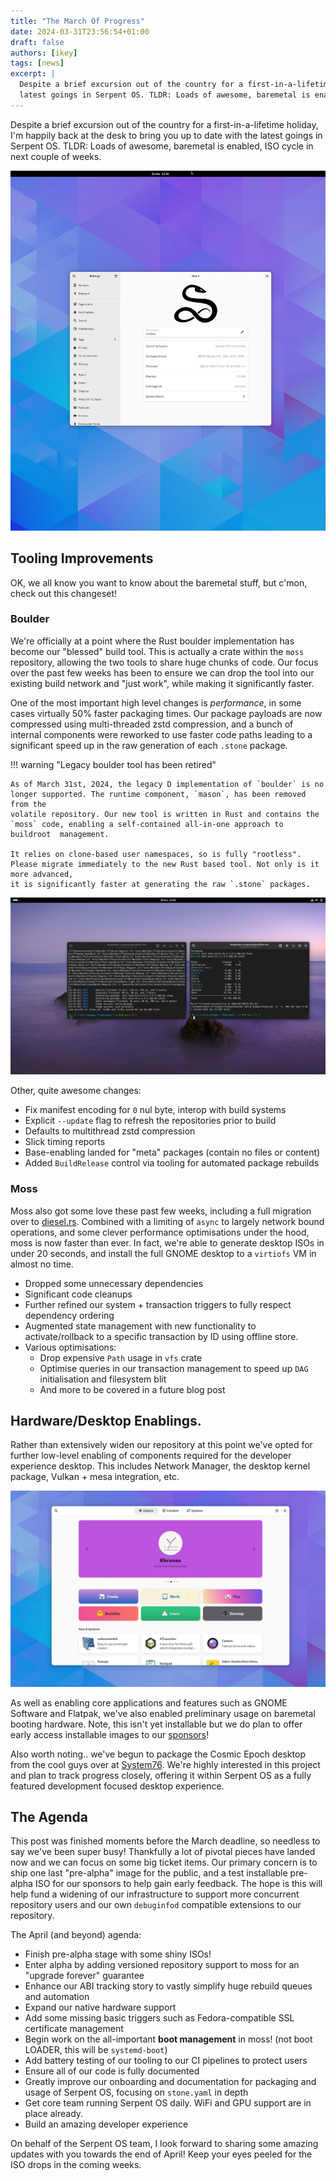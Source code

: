 ```yaml
---
title: "The March Of Progress"
date: 2024-03-31T23:56:54+01:00
draft: false
authors: [ikey]
tags: [news]
excerpt: |
  Despite a brief excursion out of the country for a first-in-a-lifetime holiday, I'm happily back at the desk to bring you up to date with the
  latest goings in Serpent OS. TLDR: Loads of awesome, baremetal is enabled, ISO cycle in next couple of weeks...
---
```


Despite a brief excursion out of the country for a first-in-a-lifetime holiday, I'm happily back at the desk to bring you up to date with the
latest goings in Serpent OS. TLDR: Loads of awesome, baremetal is enabled, ISO cycle in next couple of weeks.

![GNOME on Serpent OS](Gnome.webp)

<!-- more -->

## Tooling Improvements

OK, we all know you want to know about the baremetal stuff, but c'mon, check out this changeset!

### Boulder

We're officially at a point where the Rust boulder implementation has become our "blessed" build tool. This is actually a crate within the `moss`
repository, allowing the two tools to share huge chunks of code. Our focus over the past few weeks has been to ensure we can drop the tool into
our existing build network and "just work", while making it significantly faster.

One of the most important high level changes is *performance*, in some cases virtually 50% faster packaging times. Our package payloads are now
compressed using multi-threaded zstd compression, and a bunch of internal components were reworked to use faster code paths leading to a significant
speed up in the raw generation of each `.stone` package.

!!! warning "Legacy boulder tool has been retired"

    As of March 31st, 2024, the legacy D implementation of `boulder` is no longer supported. The runtime component, `mason`, has been removed from the
    volatile repository. Our new tool is written in Rust and contains the `moss` code, enabling a self-contained all-in-one approach to buildroot  management.

    It relies on clone-based user namespaces, so is fully "rootless". Please migrate immediately to the new Rust based tool. Not only is it more advanced,
    it is significantly faster at generating the raw `.stone` packages.

![Comparison](Featured.webp)

Other, quite awesome changes:

 - Fix manifest encoding for `0` nul byte, interop with build systems
 - Explicit `--update` flag to refresh the repositories prior to build
 - Defaults to multithread zstd compression
 - Slick timing reports
 - Base-enabling landed for "meta" packages (contain no files or content)
 - Added `BuildRelease` control via tooling for automated package rebuilds

### Moss

Moss also got some love these past few weeks, including a full migration over to [diesel.rs](https://diesel.rs/). Combined with a limiting of `async`
to largely network bound operations, and some clever performance optimisations under the hood, moss is now faster than ever. In fact, we're able to
generate desktop ISOs in under 20 seconds, and install the full GNOME desktop to a `virtiofs` VM in almost no time.

 - Dropped some unnecessary dependencies
 - Significant code cleanups
 - Further refined our system + transaction triggers to fully respect dependency ordering
 - Augmented state management with new functionality to activate/rollback to a specific transaction by ID using offline store.
 - Various optimisations:
   - Drop expensive `Path` usage in `vfs` crate
   - Optimise queries in our transaction management to speed up `DAG` initialisation and filesystem blit
   - And more to be covered in a future blog post

## Hardware/Desktop Enablings.

Rather than extensively widen our repository at this point we've opted for further low-level enabling of components required for the developer
experience desktop. This includes Network Manager, the desktop kernel package, Vulkan + mesa integration, etc.

![Gnome Software](GnomeSW.webp)

As well as enabling core applications and features such as GNOME Software and Flatpak, we've also enabled preliminary usage on baremetal booting
hardware. Note, this isn't yet installable but we do plan to offer early access installable images to our [sponsors](https://github.com/sponsors/ikeycode)!

Also worth noting.. we've begun to package the Cosmic Epoch desktop from the cool guys over at [System76](https://system76.com/). We're highly interested
in this project and plan to track progress closely, offering it within Serpent OS as a fully featured development focused desktop experience.

## The Agenda

This post was finished moments before the March deadline, so needless to say we've been super busy! Thankfully a lot of pivotal pieces have landed now and
we can focus on some big ticket items. Our primary concern is to ship one last "pre-alpha" image for the public, and a test installable pre-alpha ISO for
our sponsors to help gain early feedback. The hope is this will help fund a widening of our infrastructure to support more concurrent repository users and
our own `debuginfod` compatible extensions to our repository.

The April (and beyond) agenda:

 - Finish pre-alpha stage with some shiny ISOs!
 - Enter alpha by adding versioned repository support to moss for an "upgrade forever" guarantee
 - Enhance our ABI tracking story to vastly simplify huge rebuild queues and automation
 - Expand our native hardware support
 - Add some missing basic triggers such as Fedora-compatible SSL certificate management
 - Begin work on the all-important **boot management** in moss! (not boot LOADER, this will be `systemd-boot`)
 - Add battery testing of our tooling to our CI pipelines to protect users
 - Ensure all of our code is fully documented
 - Greatly improve our onboarding and documentation for packaging and usage of Serpent OS, focusing on `stone.yaml` in depth
 - Get core team running Serpent OS daily. WiFi and GPU support are in place already.
 - Build an amazing developer experience

On behalf of the Serpent OS team, I look forward to sharing some amazing updates with you towards the end of April! Keep your eyes peeled for the ISO drops
in the coming weeks.
